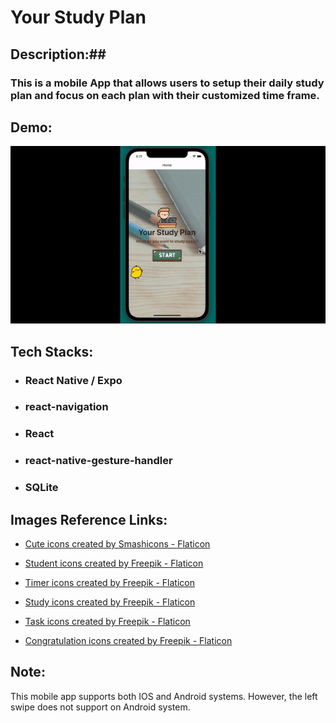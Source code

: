 # Your Study Plan

## Description:##

### This is a mobile App that allows users to setup their daily study plan and focus on each plan with their customized time frame.

## Demo:

![demo-gif](./assets/demo.gif)

## Tech Stacks:

- ### React Native / Expo

- ### react-navigation

- ### React

- ### react-native-gesture-handler

- ### SQLite

## Images Reference Links:

- <a href="https://www.flaticon.com/free-icons/cute" title="cute icons">Cute icons created by Smashicons - Flaticon</a>

- <a href="https://www.flaticon.com/free-icons/student" title="student icons">Student icons created by Freepik - Flaticon</a>

- <a href="https://www.flaticon.com/free-icons/timer" title="timer icons">Timer icons created by Freepik - Flaticon</a>

- <a href="https://www.flaticon.com/free-icons/study" title="study icons">Study icons created by Freepik - Flaticon</a>

- <a href="https://www.flaticon.com/free-icons/task" title="task icons">Task icons created by Freepik - Flaticon</a>

- <a href="https://www.flaticon.com/free-icons/congratulation" title="congratulation icons">Congratulation icons created by Freepik - Flaticon</a>

## Note:

This mobile app supports both IOS and Android systems. However, the left swipe does not support on Android system.
